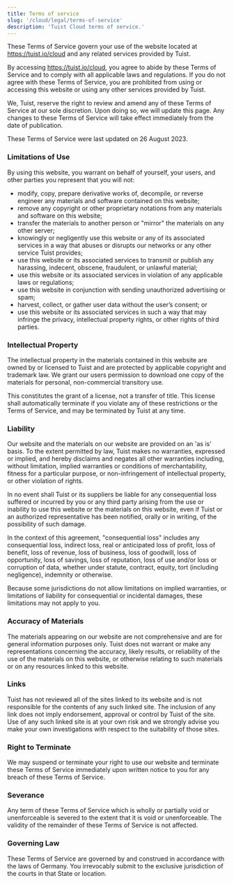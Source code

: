 ```yaml
---
title: Terms of service
slug: '/cloud/legal/terms-of-service'
description: 'Tuist Cloud terms of service.'
---
```


These Terms of Service govern your use of the website located at <https://tuist.io/cloud> and any related services provided by Tuist.

By accessing <https://tuist.io/cloud>, you agree to abide by these Terms of Service and to comply with all applicable laws and regulations. If you do not agree with these Terms of Service, you are prohibited from using or accessing this website or using any other services provided by Tuist.

We, Tuist, reserve the right to review and amend any of these Terms of Service at our sole discretion. Upon doing so, we will update this page. Any changes to these Terms of Service will take effect immediately from the date of publication.

These Terms of Service were last updated on 26 August 2023.

### Limitations of Use

By using this website, you warrant on behalf of yourself, your users, and other parties you represent that you will not:

- modify, copy, prepare derivative works of, decompile, or reverse engineer any materials and software contained on this website;
- remove any copyright or other proprietary notations from any materials and software on this website;
- transfer the materials to another person or "mirror" the materials on any other server;
- knowingly or negligently use this website or any of its associated services in a way that abuses or disrupts our networks or any other service Tuist provides;
- use this website or its associated services to transmit or publish any harassing, indecent, obscene, fraudulent, or unlawful material;
- use this website or its associated services in violation of any applicable laws or regulations;
- use this website in conjunction with sending unauthorized advertising or spam;
- harvest, collect, or gather user data without the user’s consent; or
- use this website or its associated services in such a way that may infringe the privacy, intellectual property rights, or other rights of third parties.

### Intellectual Property

The intellectual property in the materials contained in this website are owned by or licensed to Tuist and are protected by applicable copyright and trademark law. We grant our users permission to download one copy of the materials for personal, non-commercial transitory use.

This constitutes the grant of a license, not a transfer of title. This license shall automatically terminate if you violate any of these restrictions or the Terms of Service, and may be terminated by Tuist at any time.

### Liability

Our website and the materials on our website are provided on an 'as is' basis. To the extent permitted by law, Tuist makes no warranties, expressed or implied, and hereby disclaims and negates all other warranties including, without limitation, implied warranties or conditions of merchantability, fitness for a particular purpose, or non-infringement of intellectual property, or other violation of rights.

In no event shall Tuist or its suppliers be liable for any consequential loss suffered or incurred by you or any third party arising from the use or inability to use this website or the materials on this website, even if Tuist or an authorized representative has been notified, orally or in writing, of the possibility of such damage.

In the context of this agreement, "consequential loss" includes any consequential loss, indirect loss, real or anticipated loss of profit, loss of benefit, loss of revenue, loss of business, loss of goodwill, loss of opportunity, loss of savings, loss of reputation, loss of use and/or loss or corruption of data, whether under statute, contract, equity, tort (including negligence), indemnity or otherwise.

Because some jurisdictions do not allow limitations on implied warranties, or limitations of liability for consequential or incidental damages, these limitations may not apply to you.

### Accuracy of Materials

The materials appearing on our website are not comprehensive and are for general information purposes only. Tuist does not warrant or make any representations concerning the accuracy, likely results, or reliability of the use of the materials on this website, or otherwise relating to such materials or on any resources linked to this website.

### Links

Tuist has not reviewed all of the sites linked to its website and is not responsible for the contents of any such linked site. The inclusion of any link does not imply endorsement, approval or control by Tuist of the site. Use of any such linked site is at your own risk and we strongly advise you make your own investigations with respect to the suitability of those sites.

### Right to Terminate

We may suspend or terminate your right to use our website and terminate these Terms of Service immediately upon written notice to you for any breach of these Terms of Service.

### Severance

Any term of these Terms of Service which is wholly or partially void or unenforceable is severed to the extent that it is void or unenforceable. The validity of the remainder of these Terms of Service is not affected.

### Governing Law

These Terms of Service are governed by and construed in accordance with the laws of Germany. You irrevocably submit to the exclusive jurisdiction of the courts in that State or location.